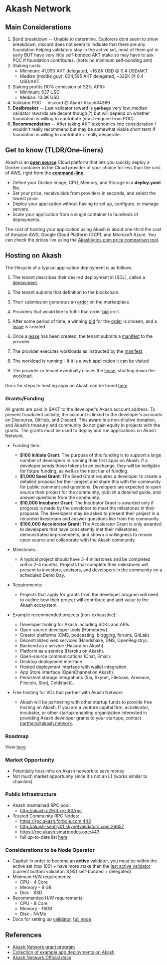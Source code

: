 ﻿# Akash Network

## Main Considerations

1. Bond breakdown -- Unable to determine. Explorers dont seem to show breakdown, discord does not seem to indicate that there are any foundation helping validators stay in the active set, most of them got in early BUT have very little self-bonded AKT stake so may have to ask POC if foundation contributes. (note: no minimum self-bonding amt)
2. Staking costs:
   - Minimum: 41,990 AKT delegated, ~16.8K USD @ 0.4 USD/AKT
   - Median (middle guy): 804,595 AKT delegated, ~322K @ 0.4 USD/AKT
3. Staking profits (10% comission of 32% APR):
   - Minimum: 537 USD
   - Median: 10.3K USD
4. Validator POC -- discord @ Alani I Akash#4366
5. **Dealbreaker** -- Last validator reward is ~~garbage~~ very low, median validator rewards are decent though(?) but will depend on whether foundation is willing to contribute (must enquire from POC).
6. **Recommendation** -- After taking AKT tokenomics into consideration I wouldn't really recommend but may be somewhat viable short term if foundation is willing to contribute + really desperate.

## Get to know (TLDR/One-liners)

Akash is an [**open source**](https://github.com/ovrclk/akash) Cloud platform that lets you quickly deploy a Docker container to the Cloud provider of your choice for less than the cost of AWS, right from the [**command-line**](https://docs.akash.network/guides/cli).

- Define your Docker image, CPU, Memory, and Storage in a **deploy.yaml** file.
- Set your price, receive bids from providers in seconds, and select the lowest price.
- Deploy your application without having to set up, configure, or manage servers.
- Scale your application from a single container to hundreds of deployments.

The cost of hosting your application using Akash is about one-third the cost of Amazon AWS, Google Cloud Platform (GCP), and Microsoft Azure. You can check the prices live using the [Akashlytics.com price comparison tool](https://akashlytics.com/price-compare).

## Hosting on Akash

The lifecycle of a typical application deployment is as follows:

1. The tenant describes their desired deployment in [SDL], called a [deployment](/other-resources/marketplace#deployment).
2. The tenant submits that definition to the blockchain.
3. Their submission generates an [order](/other-resources/marketplace#order) on the marketplace.
4. Providers that would like to fulfill that order [bid](/other-resources/marketplace#bid) on it.
5. After some period of time, a winning [bid](/other-resources/marketplace#bid) for the [order](/other-resources/marketplace#order) is chosen, and a [lease](/other-resources/marketplace#lease) is created.

6. Once a [lease](/other-resources/marketplace#lease) has been created, the tenant submits a [manifest](/intro-to-akash/stack-definition-language) to the provider.
7. The provider executes workloads as instructed by the [manifest](/intro-to-akash/stack-definition-language).
8. The workload is running - if it is a web application it can be visited
9. The provider or tenant eventually closes the [lease](/other-resources/marketplace#lease), shutting down the workload.

Docs for steps to hosting apps on Akash can be found [here](https://docs.akash.network/guides)

### Grants/Funding

All grants are paid in $AKT to the developer’s Akash account address. To prevent fraudulent activity, the account is linked to the developer’s accounts on Discourse, GitHub, and Discord. This award is a non-dilutive donation, and Akash’s treasury and community do not gain equity in projects with the grants. The grants must be used to deploy and run applications on Akash Network.

- Funding tiers:

  - **$100 Initiate Grant**: The purpose of this funding is to support a large number of developers in running their first apps on Akash. If a developer sends these tokens to an exchange, they will be ineligible for future funding, as well as the next tier of funding.
  - **$1,000 Seed Grant**: The Seed Grant requires a developer to create a detailed proposal for their project and share this with the community for public comment and questions. Developers are expected to open source their project for the community, publish a detailed guide, and answer questions from the community.
  - **$10,000 Incubator Grant**: The Incubator Grant is awarded only if progress is made by the developer to meet the milestones in their proposal. The developers may be asked to present their project in a recorded livestream and answer questions live from the community.
  - **$100,000 Accelerator Grant:** The Accelerator Grant is only awarded to developers that have consistently met their milestones, demonstrated improvements, and shown a willingness to remain open source and collaborate with the Akash community.

- Milestones:

  - A typical project should have 3-4 milestones and be completed within 2-4 months. Projects that complete their milestones will present to investors, advisors, and developers in the community on a scheduled Demo Day.

- Requirements:
  - Projects that apply for grants from the developer program will need to outline how their project will contribute and add value to the Akash ecosystem.
- Example recommended projects (non-exhaustive):

  - Developer tooling for Akash including SDKs and APIs.
  - Open-source developer tools (Homebrew).
  - Creator platforms (CMS, podcasting, blogging, forums, GitLab).
  - Decentralized web services (Handshake, DNS, OpenRegistry).
  - Backend as a service (Hasura on Akash).
  - Platform as a service (Heroku on Akash).
  - Open-source communications (Chat, Email).
  - Desktop deployment interface.
  - Hosted deployment interface with wallet integration.
  - App Store interface (OpenChannel on Akash).
  - Persistent storage integrations (Sia, Skynet, Filebase, Arweave, Filecoin, Storj, Coldstack).

- Free hosting for VCs that partner with Akash Network
  - Akash will be partnering with other startup funds to provide free hosting on Akash. If you are a venture capital firm, accelerator, incubator, or other startup-enabling organization interested in providing Akash developer grants to your startups, contact [partners@akash.network](mailto:partners@akash.network).

### Roadmap

View [here](https://akash.network/roadmap)

### Market Opportunity

- Potentially host infra on Akash network to save money
- Not much market opportunity since it's not an L1 (works similar to chainlink)

### Public Infrastructure

- Akash maintained RPC pool:
  - http://akash.c29r3.xyz:80/rpc
- Trusted Community RPC Nodes:
  - https://rpc.akash.forbole.com:443
  - http://akash-sentry01.skynetvalidators.com:26657
  - https://rpc.akash.smartnodes.one:443
  - full up-to-date list [here](https://raw.githubusercontent.com/ovrclk/net/master/mainnet/rpc-nodes.txt)

### Considerations to be Node Operator

- Capital: In order to become an **active** validator, you must be within the active set (top 100) + have more stake than the [last active validator](https://www.mintscan.io/akash/validators) (current bottom validator: 8,951 self-bonded + delegated)
- Minimum H/W requirements:
  - CPU - 4 Core
  - Memory - 8 GB
  - Disk - SSD
- Recommended H/W requirements:
  - CPU - 8 Core
  - Memory - 16GB
  - Disk - NVMe
- Docs for setting up [validator](https://docs.akash.network/validating/validator), [full node](https://docs.akash.network/akash-nodes/run-an-akash-node)

## References

- [Akash Network grant program](https://akash.network/blog/akash-offers-up-to-100-000-in-grants-through-new-developer-grant-program)
- [Collection of example app deployments on Akash](https://github.com/ovrclk/awesome-akash)
- [Akash Network Official docs](https://docs.akash.network/)
